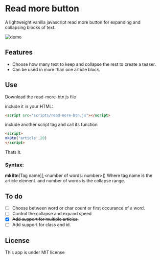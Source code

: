 # Read more button

A lightweight vanilla javascript read more button for expanding and collapsing blocks of text.


![demo](https://github.com/gumbol/read-more-btn/blob/main/images/read-more-btn-demo.gif)


## Features

- Choose how many text to keep and collapse the rest to create a teaser.
- Can be used in more than one article block.

## Use

Download the read-more-btn.js file

include it in your HTML:
```html
<script src="scripts/read-more-btn.js"></script>
```
include another script tag and call its function
```html
<script>
mkBtn('article',20)
</script>
```
Thats it.

### Syntax:

**mkBtn**[Tag name][,\<number of words: number\>])
Where tag name is the article element. and number of words is the collapse range.

## To do
- [ ] Choose between word or char count or first occurance of a word.
- [ ] Control the collapse and expand speed
- [x] ~~Add support for multiple articles.~~
- [ ] Add support for class and id.

## License
This app is under MIT license
